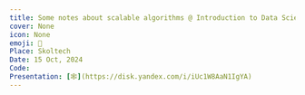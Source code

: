 ```yaml
---
title: Some notes about scalable algorithms @ Introduction to Data Science course
cover: None
icon: None
emoji: 🦣
Place: Skoltech
Date: 15 Oct, 2024
Code: 
Presentation: [🕸](https://disk.yandex.com/i/iUc1W8AaN1IgYA)
---
```


